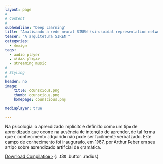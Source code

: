 ```yaml
---
layout: page
#
# Content
#
subheadline: "Deep Learning"
title: "Analisando a rede neural SIREN (sinusoidal representation networks)"
teaser: "A arquitetura SIREN "
categories:
  - design
tags:
  - audio player
  - video player
  - streaming music
#
# Styling
#
header: no
image:
    title: counscious.png
    thumb: counscious.png
    homepage: counscious.png
     
mediaplayer: true

---
```


Na psicologia, o aprendizado implícito é definido como um tipo de aprendizado que ocorre na ausência de intenção de aprender, de tal forma que o conhecimento adquirido não pode ser facilmente verbalizado. Este campo de conhecimento foi inaugurado, em 1967, por Arthur Reber em seu [artigo][1] sobre aprendizado artificial de gramática.



[Download Compilation ›](https://archive.org/details/music_from_all_around_the_world)
{: .t30 .button .radius}



 [1]: https://www.sciencedirect.com/science/article/abs/pii/S002253716780149X
 [2]: http://jcorneille.de/
 [3]: www.creativecommons.org/licenses/by-nc-nd/3.0/
 [4]: http://phlow-magazine.com/
 [5]: https://archive.org/details/music_from_all_around_the_world
 [6]: #
 [7]: #
 [8]: #
 [9]: #
 [10]: #